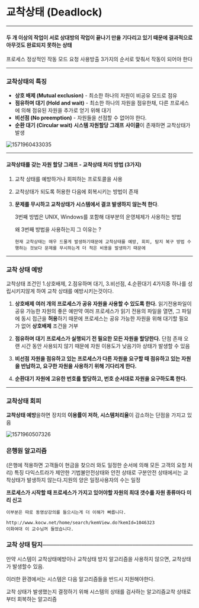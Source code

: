 # 교착상태 (Deadlock)

---



#### 두 개 이상의 작업이 서로 상대방의 작업이 끝나기 만을 기다리고 있기 때문에 결과적으로 아무것도 완료되지 못하는 상태



프로세스 정상적인 작동 모드
요청 사용방출
3가지의 순서로 맞춰서 작동이 되어야 한다

---

 ### 교착상태의 특징

- **상호 배제 (Mutual exclusion)** - 최소한 하나의 자원이 비공유 모드로 점유
- **점유하며 대기 (Hold and wait)** - 최소한 하나의 자원을 점유한채, 다른 프로세스에 의해 점유된 자원을 추가로 얻기 위해 대기
- **비선점 (No preemption)** - 자원들을 선점할 수 없어야 한다.
-  **순환 대기 (Circular wait)** 
  **시스템 자원할당 그래프** **사이클**이 존재하면 교착상태가 발생

![1571960433035](C:\Users\gyu\AppData\Roaming\Typora\typora-user-images\1571960433035.png)

---

#### 교착상태를 갖는 자원 할당 그래프 - 교착상태 처리 방법 (3가지)

1. 교착 상태를 예방하거나 회피하는 프로토콜을 사용

2. 교착상태가 되도록 허용한 다음에 회복시키는 방법이 존재

3. **문제를 무시하고 교착상태가 시스템에서 결코 발생하지 않는척 한다**.

   

   3번째 방법은 UNIX, Windows를 포함해 대부분의 운영체제가 사용하는 방법

   왜 3번째 방법을 사용하는지 그 이유는 ? 

   ```
   현재 교착상태는 매우 드물게 발생하기때문에 교착상태를 예방, 회피, 탐지 복구 방법 수행하는 것보다 문제를 무시하는게 더 적은 비용을 발생하기 때문에
   ```

   

---

### 교착 상태 예방

교착상태 조건인 1.상호배제, 2.점유하며 대기, 3.비선점, 4.순환대기  4가지중 하나를 성립시키지않게 하여 교착 상태를 예방시키는것이다. 

1. **상호배제**
   	**여러 개의 프로세스가 공유 자원을 사용할 수 있도록 한다.**
       읽기전용파일이 공유 가능한 자원의 좋은 예만약 여러 프로세스가 읽기 전용의 파일을 열면, 그 파일에 동시 접근을 **허용**하기 때문에 프로세스는 공유 가능한 자원을 위해 대기할 필요가 없어 **상호배제** 조건을 거부



2. **점유하며 대기**
   **프로세스가 실행되기 전 필요한 모든 자원을 할당한다.**
   단점 존재 오랜 시간 동안 사용되지 않기 때문에 자원 이용도가 낮음기아 상태가 발생할 수 있음

3. **비선점**
   **자원을 점유하고 있는 프로세스가 다른 자원을 요구할 때 점유하고 있는 자원을 반납하고, 요구한 자원을 사용하기 위해 기다리게 한다.**

4. **순환대기**
   **자원에 고유한 번호를 할당하고, 번호 순서대로 자원을 요구하도록 한다.**

---

### **교착상태 회피**

 **교착상태 예방**을하면 장치의 **이용률이 저하, 시스템처리율**이 감소하는 단점을 가지고 있음

![1571960507326](C:\Users\gyu\AppData\Roaming\Typora\typora-user-images\1571960507326.png)

### **은행원 알고리즘**

(은행에 적용하면 고객들이 현금을 찾으러 와도 일정한 순서에 의해 모든 고객의 요청 처리)
특징 다익스트라가 제안한 기법불안전상태와 안전 상태로 구분안전 상태에서는 교착상태가 발생하지 않는다.지원의 양은 일정사용자의 수는 일정

**프로세스가 시작할 때 프로세스가 가지고 있어야할 자원의 최대 갯수를 자원 종류마다 미리 신고**

```
이부분은 따로 동영상강의를 들으시는게 더 이해가 빠릅니다.

http://www.kocw.net/home/search/kemView.do?kemId=1046323
이화여대 이 교수님꺼 들었습니다.
```






### **교착 상태 탐지**───────────────────────────────────

만약 시스템이 교착상태예방이나 교착상태 방지 알고리즘을 사용하지 않으면, 교착상태가 발생할수 있음.

이러한 환경에서는 시스템은 다음 알고리즘들을 반드시 지원해야한다.

교착 상태가 발생했는지 결정하기 위해 시스템의 상태를 검사하는 알고리즘교착 상태로부터 회복하는 알고리즘